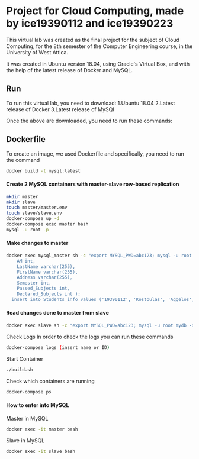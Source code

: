 Project for Cloud Computing, made by ice19390112 and ice19390223
========================

This virtual lab was created as the final project for the subject of Cloud Computing, for the 8th semester of the Computer Engineering course, in the University of West Attica. 

It was created in Ubuntu version 18.04, using Oracle's Virtual Box, and with the help of the latest release of Docker and MySQL.

## Run

To run this virtual lab, you need to download:
1.Ubuntu 18.04
2.Latest release of Docker
3.Latest release of MySQl

Once the above are downloaded, you need to run these commands:

## Dockerfile
To create an image, we used Dockerfile and specifically, you need to run the command
```bash
docker build -t mysql:latest
```

#### Create 2 MySQL containers with master-slave row-based replication 

```bash
mkdir master 
mkdir slave
touch master/master.env
touch slave/slave.env
docker-compose up -d
docker-compose exec master bash
mysql -u root -p
```

#### Make changes to master

```bash
docker exec mysql_master sh -c "export MYSQL_PWD=abc123; mysql -u root Students -d 'create table Students_info(
	AM int,
	LastName varchar(255),
	FirstName varchar(255),
	Address varchar(255),
	Semester int,
	Passed_Subjects int,
	Declared_Subjects int );
  insert into Students_info values ('19390112', 'Kostoulas', 'Aggelos', 'Athens', '8', '25', '8');
```

#### Read changes done to master from slave

```bash
docker exec slave sh -c "export MYSQL_PWD=abc123; mysql -u root mydb -d 'select * from code \G'"
```


Check Logs
In order to check the logs you can run these commands

```bash
docker-compose logs (insert name or ID)
```

Start Container

```bash
./build.sh
```

Check which containers are running

```bash
docker-compose ps
```


#### How to enter into MySQL

Master in MySQL

```bash
docker exec -it master bash
```
Slave in MySQL

```bash
docker exec -it slave bash
